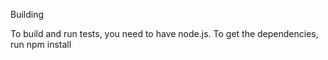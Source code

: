 Building

To build and run tests, you need to have node.js.
To get the dependencies, run npm install